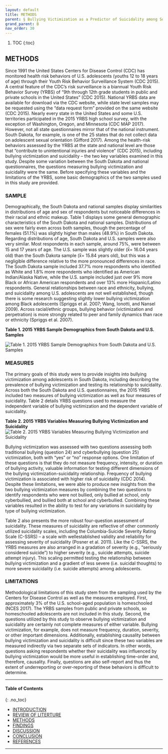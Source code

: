 ```yaml
---
layout: default
title: METHODS
parent: § Bullying Victimization as a Predictor of Suicidality among South Dakota Adolescents - A Secondary Data Analysis Using the 2015 Youth Risk Behavior Survey 
grand_parent: B
nav_order: 30 
---
```

<style>
.dont-break-out {
  /* These are technically the same, but use both */
  overflow-wrap: break-word;
  word-wrap: break-word;

     -ms-word-break: break-all;
  /* This is the dangerous one in WebKit, as it breaks things wherever */
  word-break: break-all;
  /* Instead use this non-standard one: */
  word-break: break-word;
}

.youtube-container {
    position: relative;
    width: 100%;
    height: 0;
    padding-bottom: 56.25%;
}
.youtube-video {
    position: absolute;
    top: 0;
    left: 0;
    width: 100%;
    height: 100%;
}

</style>

<div class="dont-break-out" markdown="1">

1. TOC
{:toc}

## METHODS
Since 1991 the United States Centers for Disease Control (CDC) has monitored health risk behaviors of U.S. adolescents (youths 12 to 18 years of age) through their Youth Risk Behavior Surveillance System (CDC 2015). A central feature of the CDC’s risk surveillance is a biannual Youth Risk Behavior Survey (YRBS) of “9th through 12th grade students in public and private schools in the United States” (CDC 2015). National YRBS data are available for download via the CDC website, while state level samples may be requested using the “data request form” provided on the same website (CDC 2015). Nearly every state in the United States and some U.S. territories participated in the 2015 YRBS high school survey, with the exception of Washington, Oregon, and Minnesota (CDC MAP 2017). However, not all state questionnaires mirror that of the national instrument. South Dakota, for example, is one of the 25 states that do not collect data on adolescent sexual orientation (Gifford 2017). Among the health-risk behaviors assessed by the YRBS at the state and national level are those that “contribute to unintentional injuries and violence” (CDC 2015), including bullying victimization and suicidality – the two key variables examined in this study. Despite some variation between the South Dakota and national questionnaires, the questions measuring bullying victimization and suicidality were the same. Before specifying these variables and the limitations of the YRBS, some basic demographics of the two samples used in this study are provided.

### SAMPLE
Demographically, the South Dakota and national samples display similarities in distributions of age and sex of respondents but noticeable differences in their racial and ethnic makeup. Table 1 displays some general demographic characteristics of the South Dakota and national samples. Distributions of sex were fairly even across both samples, though the percentage of females (51.1%) was slightly higher than males (48.9%) in South Dakota. Regarding distributions of age, South Dakota and U.S. samples were also very similar. Most respondents in each sample, around 75%, were between 15 and 17 years of age. The U.S. sample was slightly older (x̅= 16.04 years old) than the South Dakota sample (x̅= 15.84 years old), but this was a negligible difference relative to the more pronounced differences in race. The South Dakota sample included 37.7% more respondents who identified as White and 1.8% more respondents who identified as American Indian/Alaska Native, while the U.S. sample included just over 9% more Black or African American respondents and over 13% more Hispanic/Latino respondents. General relationships between race and ethnicity, bullying, and suicidality among U.S. adolescents are not well established, though there is some research suggesting slightly lower bullying victimization among Black adolescents (Spriggs et al. 2007; Wang, Ionotti, and Nansel 2009). Across racial/ethnic groups, bullying behavior (victimization and perpetration) is more strongly related to peer and family dynamics than race or ethnicity (Spriggs et al. 2007).

**Table 1. 2015 YRBS Sample Demographics from South Dakota and U.S. Samples**

![Table 1. 2015 YRBS Sample Demographics from South Dakota and U.S. Samples](https://statics.bsafes.com/images/papers/Bullying-Victimization-as-a-Predictor-of-Suicidality-among-South-Dakota-Adolescents-A-Secondary-Data-Analysis-Using-the-2015-Youth-Risk-Behavior-Survey-table-1.png)


### MEASURES
The primary goals of this study were to provide insights into bullying victimization among adolescents in South Dakota, including describing the prevalence of bullying victimization and testing its relationship to suicidality. Across both the South Dakota and U.S. questionnaires, the 2015 YRBS included two measures of bullying victimization as well as four measures of suicidality. Table 2 details YRBS questions used to measure the independent variable of bullying victimization and the dependent variable of suicidality.

**Table 2. 2015 YRBS Variables Measuring Bullying Victimization and Suicidality**
![Table 2. 2015 YRBS Variables Measuring Bullying Victimization and Suicidality](https://statics.bsafes.com/images/papers/Bullying-Victimization-as-a-Predictor-of-Suicidality-among-South-Dakota-Adolescents-A-Secondary-Data-Analysis-Using-the-2015-Youth-Risk-Behavior-Survey-table-2.png)


Bullying victimization was assessed with two questions assessing both traditional bullying (question 24) and cyberbullying (question 25) victimization, both with “yes” or “no” response options. One limitation of these questions is that they do not measure frequency, intensity, or duration of bullying activity, valuable information for testing different dimensions of the bullying victimization-suicidality relationship. Frequency of bullying victimization is associated with higher risk of suicidality (CDC 2014). Despite these limitations, we were able to produce new insights from the two bullying victimization measures by combining the two questions to identify respondents who were not bullied, only bullied at school, only cyberbullied, and bullied both at school and cyberbullied. Combining these variables resulted in the ability to test for any variations in suicidality by type of bullying victimization.

Table 2 also presents the more robust four-question assessment of suicidality. These measures of suicidality are reflective of other commonly utilized suicidality scales, including the Columbia-Suicide Severity Rating Scale (C-SSRS) – a scale with wellestablished validity and reliability for assessing severity of suicidality (Posner et al. 2011). Like the C-SSRS, the YRBS measures are also arranged in a gradation of severity (e.g., “seriously considered suicide”) to higher severity (e.g., suicide attempts, suicide attempt injury). This scaling permitted testing the relationship between bullying victimization and a gradient of less severe (i.e. suicidal thoughts) to more severe suicidality (i.e. suicide attempts) among adolescents.

### LIMITATIONS
Methodological limitations of this study stem from the sampling used by the Centers for Disease Control as well as the measures employed. First, approximately 3% of the U.S. school-aged population is homeschooled (NCES 2017). The YRBS samples from public and private schools, so homeschooled adolescents are not included in this study. Second, the questions utilized by this study to observe bullying victimization and suicidality are certainly not complete measures of either variable. Bullying victimization, for example, does not measure frequency, duration, severity, or other important dimensions. Additionally, establishing causality between bullying victimization and suicidality is difficult since these two variables are measured indirectly via two separate sets of indicators. In other words, questions asking respondents whether their suicidality was influenced by bullying victimization would be more useful in establishing time-order and, therefore, causality. Finally, questions are also self-report and thus the extent of underreporting or over-reporting of these behaviors is difficult to determine.

***

#### Table of Contents
{: .no_toc}

<ul><li> <a href="/docs/B/Bullying-Victimization-as-a-Predictor-of-Suicidality-among-South-Dakota-Adolescents-A-Secondary-Data-Analysis-Using-the-2015-Youth-Risk-Behavior-Survey-1/">INTRODUCTION</a></li><li> <a href="/docs/B/Bullying-Victimization-as-a-Predictor-of-Suicidality-among-South-Dakota-Adolescents-A-Secondary-Data-Analysis-Using-the-2015-Youth-Risk-Behavior-Survey-2/">REVIEW OF LITERTURE</a></li><li> <a href="/docs/B/Bullying-Victimization-as-a-Predictor-of-Suicidality-among-South-Dakota-Adolescents-A-Secondary-Data-Analysis-Using-the-2015-Youth-Risk-Behavior-Survey-3/">METHODS</a></li><li> <a href="/docs/B/Bullying-Victimization-as-a-Predictor-of-Suicidality-among-South-Dakota-Adolescents-A-Secondary-Data-Analysis-Using-the-2015-Youth-Risk-Behavior-Survey-4/">FINDINGS</a></li><li> <a href="/docs/B/Bullying-Victimization-as-a-Predictor-of-Suicidality-among-South-Dakota-Adolescents-A-Secondary-Data-Analysis-Using-the-2015-Youth-Risk-Behavior-Survey-5/">DISCUSSION</a></li><li> <a href="/docs/B/Bullying-Victimization-as-a-Predictor-of-Suicidality-among-South-Dakota-Adolescents-A-Secondary-Data-Analysis-Using-the-2015-Youth-Risk-Behavior-Survey-6/">CONCLUSION</a></li><li> <a href="/docs/B/Bullying-Victimization-as-a-Predictor-of-Suicidality-among-South-Dakota-Adolescents-A-Secondary-Data-Analysis-Using-the-2015-Youth-Risk-Behavior-Survey-7/">REFERENCES</a></li></ul>

***

</div>
